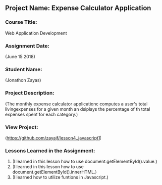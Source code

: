 ## Project Name:  Expense Calculator Application

### Course Title:
Web Application Development

### Assignment Date:  
(June 15 2018)

### Student Name:  
(Jonathon Zayas)

### Project Description:
(The monthly expense calculator applicationc computes a user's total livingexpenses for a given month an dsiplays the percentage of th total expenses spent for each category.)

### View Project:
(https://github.com/zayajf/lesson4_javascript1)

### Lessons Learned in the Assignment:
1. (I learned in this lesson how to use document.getElementById().value.)
2. (I learned in this lesson how to use document.getElementById().innerHTML.)
3. (I learned how to utilize funtions in Javascript.)



